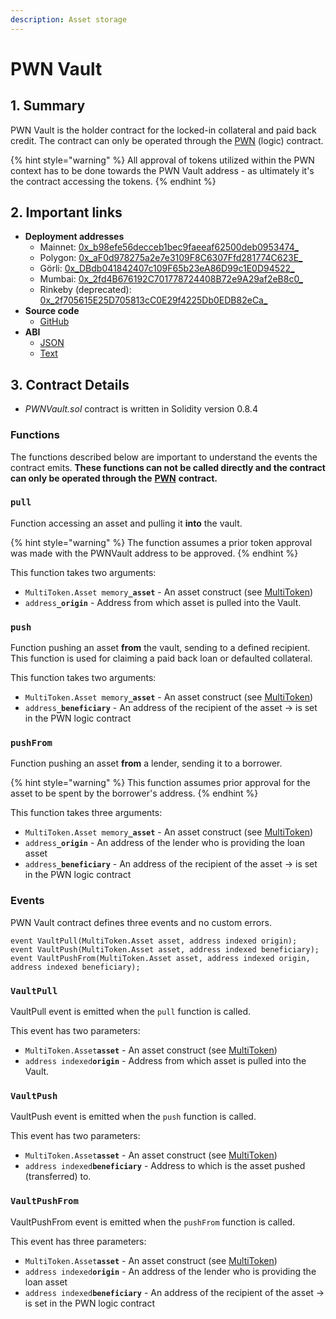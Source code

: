 ```yaml
---
description: Asset storage
---
```


# PWN Vault

## 1. Summary

PWN Vault is the holder contract for the locked-in collateral and paid back credit. The contract can only be operated through the [PWN](pwn/) (logic) contract.&#x20;

{% hint style="warning" %}
All approval of tokens utilized within the PWN context has to be done towards the PWN Vault address - as ultimately it's the contract accessing the tokens.
{% endhint %}

## 2. Important links

* **Deployment addresses**
  * Mainnet: [0x_b98efe56decceb1bec9faeeaf62500deb0953474_](https://etherscan.io/address/0xb98efe56decceb1bec9faeeaf62500deb0953474)
  * Polygon: [0x_aF0d978275a2e7e3109F8C6307Ffd281774C623E_](https://polygonscan.com/address/0xaF0d978275a2e7e3109F8C6307Ffd281774C623E)
  * Görli: [0x_DBdb041842407c109F65b23eA86D99c1E0D94522_](https://goerli.etherscan.io/address/0xDBdb041842407c109F65b23eA86D99c1E0D94522)
  * Mumbai: [0x_2fd4B676192C701778724408B72e9A29af2eB8c0_](https://mumbai.polygonscan.com/address/0x2fd4B676192C701778724408B72e9A29af2eB8c0)
  * Rinkeby (deprecated): [0x_2f705615E25D705813cC0E29f4225Db0EDB82eCa_](https://rinkeby.etherscan.io/address/0x2f705615E25D705813cC0E29f4225Db0EDB82eCa)
* **Source code**
  * [GitHub](https://github.com/PWNFinance/pwn\_contracts/blob/master/contracts/PWNVault.sol)
* **ABI**
  * [JSON](https://api.etherscan.io/api?module=contract\&action=getabi\&address=0xb98efe56decceb1bec9faeeaf62500deb0953474)
  * [Text](http://api.etherscan.io/api?module=contract\&action=getabi\&address=0xb98efe56decceb1bec9faeeaf62500deb0953474\&format=raw)

## 3. Contract Details

* _PWNVault.sol_ contract is written in Solidity version 0.8.4

### Functions

The functions described below are important to understand the events the contract emits. **These functions can not be called directly and the contract can only be operated through the** [**PWN**](pwn/) **contract.**&#x20;

### `pull`

Function accessing an asset and pulling it **into** the vault.

{% hint style="warning" %}
The function assumes a prior token approval was made with the PWNVault address to be approved.
{% endhint %}

This function takes two arguments:&#x20;

* `MultiToken.Asset memory`**`_asset`** - An asset construct (see [MultiToken](../libraries/multitoken.md))
* `address`**`_origin`** - Address from which asset is pulled into the Vault.&#x20;

### `push`

Function pushing an asset **from** the vault, sending to a defined recipient. This function is used for claiming a paid back loan or defaulted collateral.

This function takes two arguments:&#x20;

* `MultiToken.Asset memory`**`_asset`** - An asset construct (see [MultiToken](../libraries/multitoken.md))
* `address`**`_beneficiary`** - An address of the recipient of the asset -> is set in the PWN logic contract&#x20;

### `pushFrom`

Function pushing an asset **from** a lender, sending it to a borrower.

{% hint style="warning" %}
This function assumes prior approval for the asset to be spent by the borrower's address.
{% endhint %}

This function takes three arguments:

* `MultiToken.Asset memory`**`_asset`** - An asset construct (see [MultiToken](../libraries/multitoken.md))
* `address`**`_origin`** - An address of the lender who is providing the loan asset
* `address`**`_beneficiary`** - An address of the recipient of the asset -> is set in the PWN logic contract

### Events

PWN Vault contract defines three events and no custom errors.

```solidity
event VaultPull(MultiToken.Asset asset, address indexed origin);
event VaultPush(MultiToken.Asset asset, address indexed beneficiary);
event VaultPushFrom(MultiToken.Asset asset, address indexed origin, address indexed beneficiary);
```

### `VaultPull`

VaultPull event is emitted when the `pull` function is called.&#x20;

This event has two parameters:

* `MultiToken.Asset`**`asset`** - An asset construct (see [MultiToken](../libraries/multitoken.md))
* `address indexed`**`origin`** - Address from which asset is pulled into the Vault.&#x20;

### `VaultPush`

VaultPush event is emitted when the `push` function is called.&#x20;

This event has two parameters:

* `MultiToken.Asset`**`asset`** - An asset construct (see [MultiToken](../libraries/multitoken.md))
* `address indexed`**`beneficiary`** - Address to which is the asset pushed (transferred) to. &#x20;

### `VaultPushFrom`

VaultPushFrom event is emitted when the `pushFrom` function is called.&#x20;

This event has three parameters:

* `MultiToken.Asset`**`asset`** - An asset construct (see [MultiToken](../libraries/multitoken.md))
* `address indexed`**`origin`** - An address of the lender who is providing the loan asset
* `address indexed`**`beneficiary`** - An address of the recipient of the asset -> is set in the PWN logic contract
